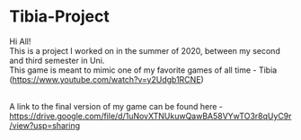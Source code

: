 # Tibia-Project
Hi All!<br />
This is a project I worked on in the summer of 2020, between my second and third semester in Uni.<br />
This game is meant to mimic one of my favorite games of all time - Tibia (https://www.youtube.com/watch?v=y2Udgb1RCNE)<br /><br />


A link to the final version of my game can be found here - https://drive.google.com/file/d/1uNovXTNUkuwQawBA58VYwTO3r8qUyC9r/view?usp=sharing<br />


